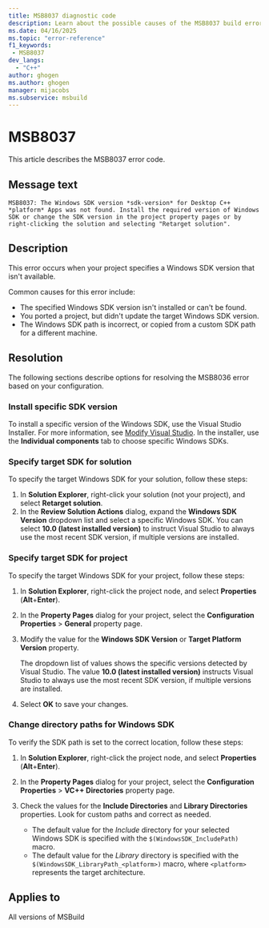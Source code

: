 ```yaml
---
title: MSB8037 diagnostic code
description: Learn about the possible causes of the MSB8037 build error and get troubleshooting tips.
ms.date: 04/16/2025
ms.topic: "error-reference"
f1_keywords:
 - MSB8037
dev_langs:
  - "C++"
author: ghogen
ms.author: ghogen
manager: mijacobs
ms.subservice: msbuild
---
```

# MSB8037

This article describes the MSB8037 error code.

## Message text

`MSB8037: The Windows SDK version *sdk-version* for Desktop C++ *platform* Apps was not found. Install the required version of Windows SDK or change the SDK version in the project property pages or by right-clicking the solution and selecting "Retarget solution".`

## Description

This error occurs when your project specifies a Windows SDK version that isn't available.

Common causes for this error include:

- The specified Windows SDK version isn't installed or can't be found.
- You ported a project, but didn't update the target Windows SDK version. 
- The Windows SDK path is incorrect, or copied from a custom SDK path for a different machine. 

## Resolution

The following sections describe options for resolving the MSB8036 error based on your configuration.

### Install specific SDK version

To install a specific version of the Windows SDK, use the Visual Studio Installer. For more information, see [Modify Visual Studio](../../install/modify-visual-studio.md). In the installer, use the **Individual components** tab to choose specific Windows SDKs.

### Specify target SDK for solution

To specify the target Windows SDK for your solution, follow these steps:

1. In **Solution Explorer**, right-click your solution (not your project), and select **Retarget solution**.
1. In the **Review Solution Actions** dialog, expand the **Windows SDK Version** dropdown list and select a specific Windows SDK. You can select **10.0 (latest installed version)** to instruct Visual Studio to always use the most recent SDK version, if multiple versions are installed.

### Specify target SDK for project

To specify the target Windows SDK for your project, follow these steps:

1. In **Solution Explorer**, right-click the project node, and select **Properties** (**Alt**+**Enter**).
1. In the **Property Pages** dialog for your project, select the **Configuration Properties** > **General** property page.
1. Modify the value for the **Windows SDK Version** or **Target Platform Version** property.

   The dropdown list of values shows the specific versions detected by Visual Studio. The value **10.0 (latest installed version)** instructs Visual Studio to always use the most recent SDK version, if multiple versions are installed.

1. Select **OK** to save your changes.

### Change directory paths for Windows SDK

To verify the SDK path is set to the correct location, follow these steps:

1. In **Solution Explorer**, right-click the project node, and select **Properties** (**Alt**+**Enter**).
1. In the **Property Pages** dialog for your project, select the **Configuration Properties** > **VC++ Directories** property page.
1. Check the values for the **Include Directories** and **Library Directories** properties. Look for custom paths and correct as needed.

   - The default value for the *Include* directory for your selected Windows SDK is specified with the `$(WindowsSDK_IncludePath)` macro.
   - The default value for the *Library* directory is specified with the `$(WindowsSDK_LibraryPath_<platform>)` macro, where `<platform>` represents the target architecture.

## Applies to

All versions of MSBuild